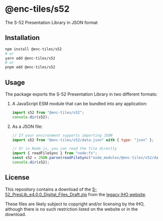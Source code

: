 # @enc-tiles/s52

The S-52 Presentation Library in JSON format

## Installation

```sh
npm install @enc-tiles/s52
# or
yarn add @enc-tiles/s52
# or
pnpm add @enc-tiles/s52
```

## Usage

The package exports the S-52 Presentation Library in two different formats:

1. A JavaScript ESM module that can be bundled into any application:
      ```js
      import s52 from "@enc-tiles/s52";
      console.dir(s52);
      ```

2. As a JSON file:

      ```js
      // If your environment supports importing JSON
      import s52 from "@enc-tiles/s52/data.json" with { type: "json" };

      // Or in Node.js, you can read the file directly
      import { readFileSync } from "node:fs";
      const s52 = JSON.parse(readFileSync("node_modules/@enc-tiles/s52/data.json", "utf8"))
      console.dir(s52);
      ```

## License

This repository contains a download of the [S-52_PresLib_e4.0.0_Digital_Files_Draft.zip](https://legacy.iho.int/iho_pubs/draft_pubs/PresLib_e4.0.0/Digital_Files/S-52_PresLib_e4.0.0_Digital_Files_Draft.zip) from the [legacy IHO website](https://legacy.iho.int/iho_pubs/draft_pubs/S-52_e6.1.0/S-52_e6.1.0_and_PresLib_e4.0.0.htm).

These files are likely subject to copyright and/or licensing by the IHO, although there is no such restriction listed on the website or in the download.
